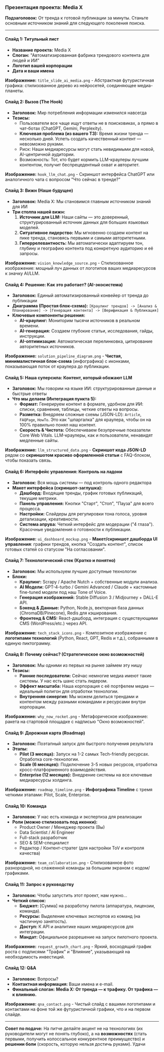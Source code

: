 ### **Презентация проекта: Media X**
**Подзаголовок:** От тренда к готовой публикации за минуты. Станьте основным источником знаний для следующего поколения поиска.

---

#### **Слайд 1: Титульный лист**
*   **Название проекта:** Media X
*   **Слоган:** "Автоматизированная фабрика трендового контента для людей и ИИ"
*   **Логотип вашей корпорации**
*   **Дата и ваши имена**

**Изображение:** `title_slide_ai_media.png` - Абстрактная футуристичная графика: стилизованное дерево из нейросетей, соединяющее медиа-планеты.

#### **Слайд 2: Вызов (The Hook)**
*   **Заголовок:** Мир потребления информации изменился навсегда
*   **Тезисы:**
    *   Пользователи все чаще ищут ответы не в поисковиках, а прямо в чат-ботах (ChatGPT, Gemini, Perplexity).
    *   **Ключевая проблема (из вашего ТЗ):** Время жизни тренда — несколько дней. Успеть создать качественный контент — невозможно руками.
    *   Риск: Наши медиаресурсы могут стать невидимыми для новой, AI-центричной аудитории.
    *   Возможность: Тот, кто будет кормить LLM-краулеры лучшим контентом, получит беспрецедентный охват и авторитет.

**Изображение:** `hook_llm_chat.png` - Скриншот интерфейса ChatGPT или аналогичного чата с вопросом "Что сейчас в тренде?"

#### **Слайд 3: Вижн (Наше будущее)**
*   **Заголовок:** Media X: Мы становимся главным источником знаний для ИИ
*   **Три столпа нашей вижн:**
    1.  **Источник для LLM:** Наши сайты — это доверенный, структурированный источник данных для больших языковых моделей.
    2.  **Ситуативное лидерство:** Мы мгновенно создаем контент на пике тренда, становясь первыми и самыми авторитетными.
    3.  **Гиперрелевантность:** Мы автоматически адаптируем тон, глубину и географию контента под конкретную аудиторию и её запросы.

**Изображение:** `vision_knowledge_source.png` - Стилизованное изображение: мощный луч данных от логотипов ваших медиаресурсов к значку AI/LLM.

#### **Слайд 4: Решение: Как это работает? (AI-экосистема)**
*   **Заголовок:** Единый автоматизированный конвейер от тренда до публикации
*   **Диаграмма (Простая блок-схема):**
    `[Краулинг трендов] -> [Анализ & Планирование] -> [Генерация контента] -> [Верификация & Публикация]`
*   **Ключевые компоненты решения:**
    *   **AI-краулинг:** Мониторим тысячи источников в реальном времени.
    *   **AI-генерация:** Создаем глубокие статьи, исследования, гайды, инструкции.
    *   **AI-оптимизация:** Автоматическая перелинковка, цитирование авторитетных источников.

**Изображение:** `solution_pipeline_diagram.png` - **Чистая, минималистичная блок-схема** (инфографика) с иконками, показывающая поток от краулера до публикации.

#### **Слайд 5: Наша суперсила: Контент, который обожают LLM**
*   **Заголовок:** Мы говорим на языке ИИ: структурированные данные и быстрые ответы
*   **Что мы делаем (Интеграция пункта 5):**
    *   **Формат:** Генерируем контент в формате, удобном для ИИ: списки, сравнения, таблицы, четкие ответы на вопросы.
    *   **Разметка:** Внедряем сложные схемы (JSON-LD): `Article`, `FAQPage`, `HowTo`. Это как "шпаргалка" для краулера, чтобы он на 100% правильно понял наш контент.
    *   **Скорость & Чистота:** Обеспечиваем безупречные показатели Core Web Vitals. LLM-краулеры, как и пользователи, ненавидят медленные сайты.

**Изображение:** `llm_structured_data.png` - **Скриншот кода JSON-LD** рядом со **скриншотом красиво оформленной статьи** с FAQ-блоком, чтобы показать связь.

#### **Слайд 6: Интерфейс управления: Контроль на ладони**
*   **Заголовок:** Вся мощь системы — под контроль одного редактора
*   **Макет интерфейса (скриншот-заглушка):**
    *   **Дашборд:** Входящие тренды, график готовых публикаций, текущие метрики.
    *   **Панель управления:** Кнопки "Старт", "Стоп", "Пауза" для всего процесса.
    *   **Настройки:** Слайдеры для регулировки тона голоса, уровня детализации, креативности.
    *   **Система апрува:** Четкий интерфейс для модерации ("4 глаза"). Красочные уведомления о готовности к публикации.

**Изображение:** `ui_dashboard_mockup.png` - **Макет/скриншот дашборда UI управления**: графики трендов, кнопка "Создать контент", список готовых статей со статусом "На согласовании".

#### **Слайд 7: Технологический стек (Кратко и понятно)**
*   **Заголовок:** Мы используем лучшие доступные технологии
*   **Блоки:**
    *   **Краулинг:** Scrapy / Apache Nutch + собственные модули анализа.
    *   **AI Модели:** GPT-4-turbo / Gemini Advanced / Claude + кастомные fine-tuned модели под наш Tone of Voice.
    *   **Генерация изображений:** Stable Diffusion 3 / Midjourney + DALL-E API.
    *   **Бэкенд & Данные:** Python, Node.js, векторная база данных (ChromaDB/Pinecone), Redis для кэширования.
    *   **Фронтенд & CMS:** React-дашборд, интеграция с существующими CMS (WordPress/etc.) через API.

**Изображение:** `tech_stack_icons.png` - Композитное изображение с **логотипами технологий** (Python, React, GPT, Redis и т.д.), собранными в единую пиктограмму.

#### **Слайд 8: Почему сейчас? (Стратегическое окно возможностей)**
*   **Заголовок:** Мы одними из первых на рынке займем эту нишу
*   **Тезисы:**
    *   **Ранние последователи:** Сейчас немногие медиа имеют такие системы. У нас есть шанс стать лидером.
    *   **Эффект масштаба:** Наша корпорация с её портфелем медиа — идеальный полигон для отработки технологии.
    *   **Внутренняя синергия:** Мы можем делиться трендами и контентом между разными командами и ресурсами внутри корпорации.

**Изображение:** `why_now_rocket.png` - Метафорическое изображение: ракета на стартовой площадке с надписью "Окно возможностей".

#### **Слайд 9: Дорожная карта (Roadmap)**
*   **Заголовок:** Поэтапный запуск для быстрого получения результата
*   **Этапы:**
    *   **Pilot (3 месяца):** Запуск на 1-2 самых Tech-friendly ресурсах. Отработка core-технологии.
    *   **Scale (6 месяцев):** Подключение 3-5 новых ресурсов, отработка кросс-платформенного взаимодействия.
    *   **Enterprise (12 месяцев):** Внедрение системы на все ключевые медиаресурсы холдинга.

**Изображение:** `roadmap_timeline.png` - **Инфографика Timeline** с тремя четкими этапами: Pilot, Scale, Enterprise.

#### **Слайд 10: Команда**
*   **Заголовок:** У нас есть команда и экспертиза для реализации
*   **Роли (можно стилизовать под иконки):**
    *   Product Owner / Менеджер проекта (Вы)
    *   Data Scientist / AI Engineer
    *   Full-stack разработчик
    *   SEO & SEM-специалист
    *   Редактор / Контент-стратег (для настройки ToV и контроля качества)

**Изображение:** `team_collaboration.png` - Стилизованное фото разнородной, но слаженной команды за большим экраном с кодом/графиками.

#### **Слайд 11: Запрос к руководству**
*   **Заголовок:** Чтобы запустить этот проект, нам нужно...
*   **Четкий список:**
    *   **Бюджет:** [Сумма] на разработку пилота (аппаратура, лицензии, команда).
    *   **Ресурсы:** Выделение ключевых экспертов из команд (на частичную занятость).
    *   **Доступ:** К API и аналитике наших медиаресурсов для интеграции.
    *   **Мандат:** Официальное разрешение на запуск пилотного проекта.

**Изображение:** `request_growth_chart.png` - Яркий, восходящий график роста с подписями "Трафик" и "Влияние", указывающий на необходимость инвестиций.

#### **Слайд 12: Q&A**
*   **Заголовок:** Вопросы?
*   **Контактная информация:** Ваши имена и e-mail.
*   **Финальный слоган:** **Media X: От тренда — к трафику. От трафика — к влиянию.**

**Изображение:** `qna_contact.png` - Чистый слайд с вашими логотипами и контактами на фоне той же футуристичной графики, что и на первом слайде.

---

**Совет по подаче:** На питче делайте акцент не на технологиях (их руководители могут не понять глубоко), а на **возможностях** (стать первыми, получить колоссальное конкурентное преимущество) и **решении боли** (скорость, которую нельзя достичь руками). Удачи